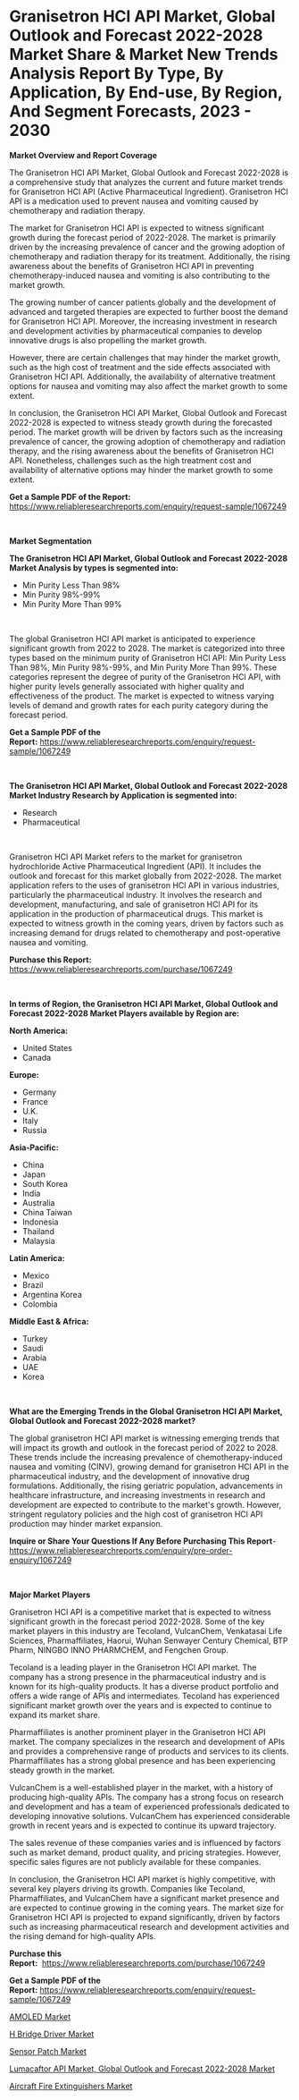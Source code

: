 <p><h1>Granisetron HCl API Market, Global Outlook and Forecast 2022-2028 Market Share & Market New Trends Analysis Report By Type, By Application, By End-use, By Region, And Segment Forecasts, 2023 - 2030</h1></p><p><strong>Market Overview and Report Coverage</strong></p>
<p><p>The Granisetron HCl API Market, Global Outlook and Forecast 2022-2028 is a comprehensive study that analyzes the current and future market trends for Granisetron HCl API (Active Pharmaceutical Ingredient). Granisetron HCl API is a medication used to prevent nausea and vomiting caused by chemotherapy and radiation therapy.</p><p>The market for Granisetron HCl API is expected to witness significant growth during the forecast period of 2022-2028. The market is primarily driven by the increasing prevalence of cancer and the growing adoption of chemotherapy and radiation therapy for its treatment. Additionally, the rising awareness about the benefits of Granisetron HCl API in preventing chemotherapy-induced nausea and vomiting is also contributing to the market growth.</p><p>The growing number of cancer patients globally and the development of advanced and targeted therapies are expected to further boost the demand for Granisetron HCl API. Moreover, the increasing investment in research and development activities by pharmaceutical companies to develop innovative drugs is also propelling the market growth.</p><p>However, there are certain challenges that may hinder the market growth, such as the high cost of treatment and the side effects associated with Granisetron HCl API. Additionally, the availability of alternative treatment options for nausea and vomiting may also affect the market growth to some extent.</p><p>In conclusion, the Granisetron HCl API Market, Global Outlook and Forecast 2022-2028 is expected to witness steady growth during the forecasted period. The market growth will be driven by factors such as the increasing prevalence of cancer, the growing adoption of chemotherapy and radiation therapy, and the rising awareness about the benefits of Granisetron HCl API. Nonetheless, challenges such as the high treatment cost and availability of alternative options may hinder the market growth to some extent.</p></p>
<p><strong>Get a Sample PDF of the Report:</strong> <a href="https://www.reliableresearchreports.com/enquiry/request-sample/1067249">https://www.reliableresearchreports.com/enquiry/request-sample/1067249</a></p>
<p>&nbsp;</p>
<p><strong>Market Segmentation</strong></p>
<p><strong>The Granisetron HCl API Market, Global Outlook and Forecast 2022-2028 Market Analysis by types is segmented into:</strong></p>
<p><ul><li>Min Purity Less Than 98%</li><li>Min Purity 98%-99%</li><li>Min Purity More Than 99%</li></ul></p>
<p>&nbsp;</p>
<p><p>The global Granisetron HCl API market is anticipated to experience significant growth from 2022 to 2028. The market is categorized into three types based on the minimum purity of Granisetron HCl API: Min Purity Less Than 98%, Min Purity 98%-99%, and Min Purity More Than 99%. These categories represent the degree of purity of the Granisetron HCl API, with higher purity levels generally associated with higher quality and effectiveness of the product. The market is expected to witness varying levels of demand and growth rates for each purity category during the forecast period.</p></p>
<p><strong>Get a Sample PDF of the Report:</strong>&nbsp;<a href="https://www.reliableresearchreports.com/enquiry/request-sample/1067249">https://www.reliableresearchreports.com/enquiry/request-sample/1067249</a></p>
<p>&nbsp;</p>
<p><strong>The Granisetron HCl API Market, Global Outlook and Forecast 2022-2028 Market Industry Research by Application is segmented into:</strong></p>
<p><ul><li>Research</li><li>Pharmaceutical</li></ul></p>
<p>&nbsp;</p>
<p><p>Granisetron HCl API Market refers to the market for granisetron hydrochloride Active Pharmaceutical Ingredient (API). It includes the outlook and forecast for this market globally from 2022-2028. The market application refers to the uses of granisetron HCl API in various industries, particularly the pharmaceutical industry. It involves the research and development, manufacturing, and sale of granisetron HCl API for its application in the production of pharmaceutical drugs. This market is expected to witness growth in the coming years, driven by factors such as increasing demand for drugs related to chemotherapy and post-operative nausea and vomiting.</p></p>
<p><strong>Purchase this Report:</strong>&nbsp; <a href="https://www.reliableresearchreports.com/purchase/1067249">https://www.reliableresearchreports.com/purchase/1067249</a></p>
<p>&nbsp;</p>
<p><strong>In terms of Region, the Granisetron HCl API Market, Global Outlook and Forecast 2022-2028 Market Players available by Region are:</strong></p>
<p>
    <p> <strong> North America: </strong>
        <ul>
            <li>United States</li>
            <li>Canada</li>
        </ul>
        </p> 
    <p> <strong> Europe: </strong>
        <ul>
            <li>Germany</li>
            <li>France</li>
            <li>U.K.</li>
            <li>Italy</li>
            <li>Russia</li>
        </ul>
        </p> 
    <p> <strong> Asia-Pacific: </strong>
        <ul>
            <li>China</li>
            <li>Japan</li>
            <li>South Korea</li>
            <li>India</li>
            <li>Australia</li>
            <li>China Taiwan</li>
            <li>Indonesia</li>
            <li>Thailand</li>
            <li>Malaysia</li>
        </ul>
        </p> 
    <p> <strong> Latin America: </strong>
        <ul>
            <li>Mexico</li>
            <li>Brazil</li>
            <li>Argentina Korea</li>
            <li>Colombia</li>
        </ul>
        </p> 
    <p> <strong> Middle East & Africa: </strong>
        <ul>
            <li>Turkey</li>
            <li>Saudi</li>
            <li>Arabia</li>
            <li>UAE</li>
            <li>Korea</li>
        </ul>
    </p>
    </p>
<p>&nbsp;</p>
<p><strong>What are the Emerging Trends in the Global Granisetron HCl API Market, Global Outlook and Forecast 2022-2028 market?</strong></p>
<p><p>The global granisetron HCl API market is witnessing emerging trends that will impact its growth and outlook in the forecast period of 2022 to 2028. These trends include the increasing prevalence of chemotherapy-induced nausea and vomiting (CINV), growing demand for granisetron HCl API in the pharmaceutical industry, and the development of innovative drug formulations. Additionally, the rising geriatric population, advancements in healthcare infrastructure, and increasing investments in research and development are expected to contribute to the market's growth. However, stringent regulatory policies and the high cost of granisetron HCl API production may hinder market expansion.</p></p>
<p><strong>Inquire or Share Your Questions If Any Before Purchasing This Report</strong>- <a href="https://www.reliableresearchreports.com/enquiry/pre-order-enquiry/1067249">https://www.reliableresearchreports.com/enquiry/pre-order-enquiry/1067249</a></p>
<p>&nbsp;</p>
<p><strong>Major Market Players</strong></p>
<p><p>Granisetron HCl API is a competitive market that is expected to witness significant growth in the forecast period 2022-2028. Some of the key market players in this industry are Tecoland, VulcanChem, Venkatasai Life Sciences, Pharmaffiliates, Haorui, Wuhan Senwayer Century Chemical, BTP Pharm, NINGBO INNO PHARMCHEM, and Fengchen Group.</p><p>Tecoland is a leading player in the Granisetron HCl API market. The company has a strong presence in the pharmaceutical industry and is known for its high-quality products. It has a diverse product portfolio and offers a wide range of APIs and intermediates. Tecoland has experienced significant market growth over the years and is expected to continue to expand its market share.</p><p>Pharmaffiliates is another prominent player in the Granisetron HCl API market. The company specializes in the research and development of APIs and provides a comprehensive range of products and services to its clients. Pharmaffiliates has a strong global presence and has been experiencing steady growth in the market.</p><p>VulcanChem is a well-established player in the market, with a history of producing high-quality APIs. The company has a strong focus on research and development and has a team of experienced professionals dedicated to developing innovative solutions. VulcanChem has experienced considerable growth in recent years and is expected to continue its upward trajectory.</p><p>The sales revenue of these companies varies and is influenced by factors such as market demand, product quality, and pricing strategies. However, specific sales figures are not publicly available for these companies.</p><p>In conclusion, the Granisetron HCl API market is highly competitive, with several key players driving its growth. Companies like Tecoland, Pharmaffiliates, and VulcanChem have a significant market presence and are expected to continue growing in the coming years. The market size for Granisetron HCl API is projected to expand significantly, driven by factors such as increasing pharmaceutical research and development activities and the rising demand for high-quality APIs.</p></p>
<p><strong>Purchase this Report:</strong>&nbsp;&nbsp;<a href="https://www.reliableresearchreports.com/purchase/1067249">https://www.reliableresearchreports.com/purchase/1067249</a></p>
<p></p>
<p><strong>Get a Sample PDF of the Report:</strong>&nbsp;<a href="https://www.reliableresearchreports.com/enquiry/request-sample/1067249">https://www.reliableresearchreports.com/enquiry/request-sample/1067249</a></p>
<p><p><a href="https://www.linkedin.com/pulse/amoled-market-size-growth-forecast-from-2023-2030-xtqac/">AMOLED Market</a></p><p><a href="https://www.reportprime.com/h-bridge-driver-r5218">H Bridge Driver Market</a></p><p><a href="https://www.linkedin.com/pulse/sensor-patch-market-insights-players-forecast-till-2030-03z7e/">Sensor Patch Market</a></p><p><a href="https://github.com/BryceTownsendr/Market-Research-Report-List-1/blob/main/lumacaftor-api-market-global-outlook-and-forecast-2022-2028-market.md">Lumacaftor API Market, Global Outlook and Forecast 2022-2028 Market</a></p><p><a href="https://medium.com/@bretpacocha2023/aircraft-fire-extinguishers-market-size-growth-forecast-2023-2030-c11059aaac75">Aircraft Fire Extinguishers Market</a></p></p>